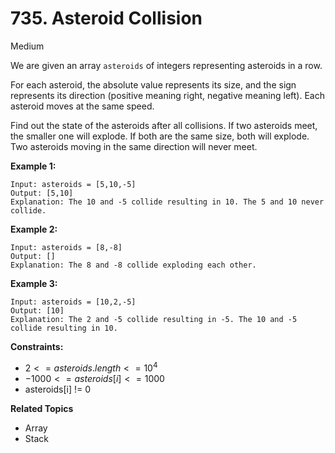 # 735. Asteroid Collision

Medium

We are given an array `asteroids` of integers representing asteroids in a row.

For each asteroid, the absolute value represents its size, and the sign represents its direction (positive meaning right, negative meaning left). Each asteroid moves at the same speed.

Find out the state of the asteroids after all collisions. If two asteroids meet, the smaller one will explode. If both are the same size, both will explode. Two asteroids moving in the same direction will never meet.

 

**Example 1:**
```
Input: asteroids = [5,10,-5]
Output: [5,10]
Explanation: The 10 and -5 collide resulting in 10. The 5 and 10 never collide.
```
**Example 2:**
```
Input: asteroids = [8,-8]
Output: []
Explanation: The 8 and -8 collide exploding each other.
```
**Example 3:**
```
Input: asteroids = [10,2,-5]
Output: [10]
Explanation: The 2 and -5 collide resulting in -5. The 10 and -5 collide resulting in 10.
``` 

**Constraints:**

- $2 <= asteroids.length <= 10^4$
- $-1000 <= asteroids[i] <= 1000$
- asteroids[i] != 0

**Related Topics**
- Array
- Stack
